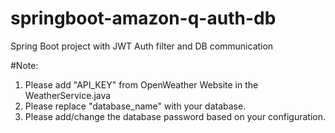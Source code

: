 # springboot-amazon-q-auth-db
Spring Boot project with JWT Auth filter and DB communication

#Note:
1. Please add "API_KEY" from OpenWeather Website in the WeatherService.java
2. Please replace "database_name" with your database.
3. Please add/change the database password based on your configuration.
